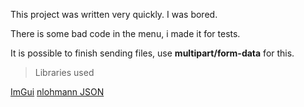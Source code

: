 This project was written very quickly. I was bored.

There is some bad code in the menu, i made it for tests.

It is possible to finish sending files, use **multipart/form-data** for this.

> Libraries used

[ImGui](https://github.com/ocornut/imgui)
[nlohmann JSON](https://github.com/nlohmann/json)
